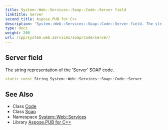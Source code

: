 ```yaml
---
title: System::Web::Services::Soap::Code::Server field
linktitle: Server
second_title: Aspose.PUB for C++
description: 'System::Web::Services::Soap::Code::Server field. The string representation of the ''Server'' SOAP code in C++.'
type: docs
weight: 200
url: /cpp/system.web.services/soap/code/server/
---
```

## Server field


The string representation of the 'Server' SOAP code.

```cpp
static const String System::Web::Services::Soap::Code::Server
```

## See Also

* Class [Code](../)
* Class [Soap](../../)
* Namespace [System::Web::Services](../../../)
* Library [Aspose.PUB for C++](../../../../)
